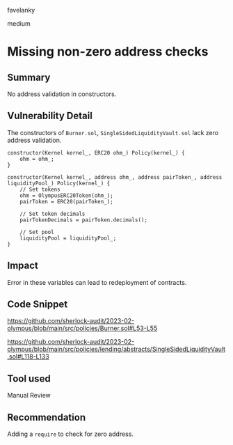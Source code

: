 favelanky

medium

# Missing non-zero address checks

## Summary

No address validation in constructors.

## Vulnerability Detail

The constructors of `Burner.sol`, `SingleSidedLiquidityVault.sol` lack zero address validation.

```Solidity 
constructor(Kernel kernel_, ERC20 ohm_) Policy(kernel_) {
	ohm = ohm_;
}
```

```Solidity
constructor(Kernel kernel_, address ohm_, address pairToken_, address liquidityPool_) Policy(kernel_) {
	// Set tokens
	ohm = OlympusERC20Token(ohm_);
	pairToken = ERC20(pairToken_);
	
	// Set token decimals
	pairTokenDecimals = pairToken.decimals();
	
	// Set pool
	liquidityPool = liquidityPool_;
}
```

## Impact

Error in these variables can lead to redeployment of contracts.

## Code Snippet

https://github.com/sherlock-audit/2023-02-olympus/blob/main/src/policies/Burner.sol#L53-L55

https://github.com/sherlock-audit/2023-02-olympus/blob/main/src/policies/lending/abstracts/SingleSidedLiquidityVault.sol#L118-L133

## Tool used

Manual Review

## Recommendation

Adding a `require` to check for zero address.